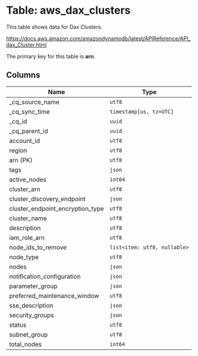 # Table: aws_dax_clusters

This table shows data for Dax Clusters.

https://docs.aws.amazon.com/amazondynamodb/latest/APIReference/API_dax_Cluster.html

The primary key for this table is **arn**.

## Columns

| Name          | Type          |
| ------------- | ------------- |
|_cq_source_name|`utf8`|
|_cq_sync_time|`timestamp[us, tz=UTC]`|
|_cq_id|`uuid`|
|_cq_parent_id|`uuid`|
|account_id|`utf8`|
|region|`utf8`|
|arn (PK)|`utf8`|
|tags|`json`|
|active_nodes|`int64`|
|cluster_arn|`utf8`|
|cluster_discovery_endpoint|`json`|
|cluster_endpoint_encryption_type|`utf8`|
|cluster_name|`utf8`|
|description|`utf8`|
|iam_role_arn|`utf8`|
|node_ids_to_remove|`list<item: utf8, nullable>`|
|node_type|`utf8`|
|nodes|`json`|
|notification_configuration|`json`|
|parameter_group|`json`|
|preferred_maintenance_window|`utf8`|
|sse_description|`json`|
|security_groups|`json`|
|status|`utf8`|
|subnet_group|`utf8`|
|total_nodes|`int64`|